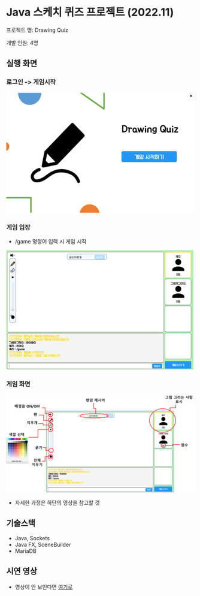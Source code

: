 # Java 스케치 퀴즈 프로젝트 (2022.11)
프로젝트 명: Drawing Quiz

개발 인원: 4명

## 실행 화면
### 로그인 -> 게임시작
<img src="./image/image01.png" width="500">

### 게임 입장
- /game 명령어 입력 시 게임 시작
<img src="./image/image02.png" width="500">

### 게임 화면
<img src="./image/image03.png" width="700">

- 자세한 과정은 하단의 영상을 참고할 것

## 기술스택
- Java, Sockets
- Java FX, SceneBuilder
- MariaDB

## 시연 영상
- 영상이 안 보인다면 [여기로](./image/드로잉퀴즈_플레이%20영상.mp4)

